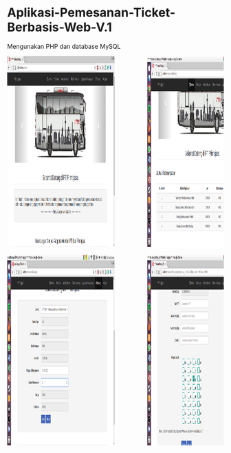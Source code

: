 # Aplikasi-Pemesanan-Ticket-Berbasis-Web-V.1

Mengunakan PHP dan database MySQL

<pre>
<img src="Screenshot/Selection_001.png" width="250" height="444">         <img src="Screenshot/Screenshot from 2018-06-25 00-31-17.png" width="250" height="444">         <img src="Screenshot/Screenshot from 2018-06-25 00-31-26.png" width="250" height="444">         <img src="Screenshot/Screenshot from 2018-06-25 00-31-33.png" width="250" height="444">         <img src="Screenshot/Screenshot from 2018-06-25 00-31-38.png" width="250" height="444">         <img src="Screenshot/Screenshot from 2018-06-25 00-31-46.png" width="250" height="444">         <img src="Screenshot/Screenshot from 2018-06-25 00-31-51.png" width="250" height="444">         <img src="Screenshot/Screenshot from 2018-06-25 00-31-56.png" width="250" height="444">
</pre>

<pre>
<img src="Screenshot/Screenshot from 2018-06-25 00-32-07.png" width="250" height="444">         <img src="Screenshot/Screenshot from 2018-06-25 00-32-21.png" width="250" height="444">         <img src="Screenshot/Screenshot from 2018-06-25 00-32-34.png" width="250" height="444">         <img src="Screenshot/Screenshot from 2018-06-25 00-32-39.png" width="250" height="444">         <img src="Screenshot/Screenshot from 2018-06-25 00-32-46.png" width="250" height="444">         <img src="Screenshot/Screenshot from 2018-06-25 00-32-50.png" width="250" height="444">         <img src="Screenshot/Screenshot from 2018-06-25 00-33-01.png" width="250" height="444">
</pre>
